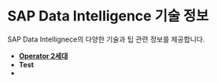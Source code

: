 SAP Data Intelligence 기술 정보
===
SAP Data Intellignece의 다양한 기술과 팁 관련 정보를 제공합니다.

* **[Operator 2세대](Operator/Readme.md)**
* **Test**
* 
